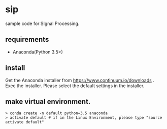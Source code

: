 # sip
sample code for SIgnal Processing.

## requirements
 - Anaconda(Python 3.5>)

## install 
Get the Anaconda installer from https://www.continuum.io/downloads .
Exec the installer. Please select the default settings in the installer.

## make virtual environment.

```
> conda create -n default python=3.5 anaconda
> activate default # if in the Linux Environment, please type "source activate default"
```
